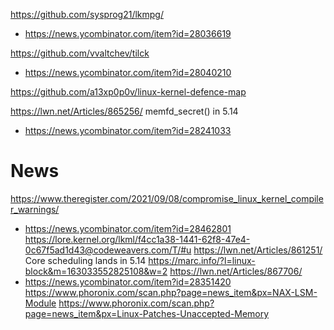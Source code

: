 https://github.com/sysprog21/lkmpg/
* https://news.ycombinator.com/item?id=28036619

https://github.com/vvaltchev/tilck
* https://news.ycombinator.com/item?id=28040210

https://github.com/a13xp0p0v/linux-kernel-defence-map

https://lwn.net/Articles/865256/ memfd_secret() in 5.14
* https://news.ycombinator.com/item?id=28241033

# News
https://www.theregister.com/2021/09/08/compromise_linux_kernel_compiler_warnings/
* https://news.ycombinator.com/item?id=28462801
https://lore.kernel.org/lkml/f4cc1a38-1441-62f8-47e4-0c67f5ad1d43@codeweavers.com/T/#u
https://lwn.net/Articles/861251/ Core scheduling lands in 5.14
https://marc.info/?l=linux-block&m=163033552825108&w=2
https://lwn.net/Articles/867706/
* https://news.ycombinator.com/item?id=28351420
https://www.phoronix.com/scan.php?page=news_item&px=NAX-LSM-Module
https://www.phoronix.com/scan.php?page=news_item&px=Linux-Patches-Unaccepted-Memory